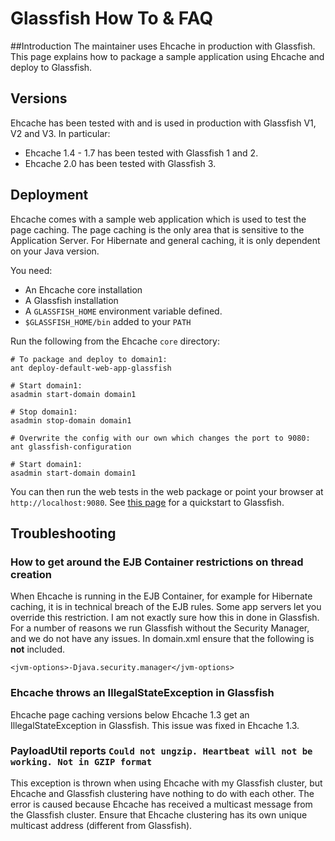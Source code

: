 ---
---
# Glassfish How To & FAQ <a name="glassfish-how-to-and-faq"/>



##Introduction
The maintainer uses Ehcache in production with Glassfish. This page explains how to package a sample application using Ehcache and deploy to Glassfish.

## Versions
Ehcache has been tested with and is used in production with Glassfish V1, V2 and V3.
In particular:

* Ehcache 1.4 - 1.7 has been tested with Glassfish 1 and 2.
* Ehcache 2.0 has been tested with Glassfish 3.

## Deployment
Ehcache comes with a sample web application which is used to test the page caching. The page caching is the only area
that is sensitive to the Application Server. For Hibernate and general caching, it is only dependent on your Java version.

You need:

* An Ehcache core installation
* A Glassfish installation
* A `GLASSFISH_HOME` environment variable defined.
* `$GLASSFISH_HOME/bin` added to your `PATH`

Run the following from the Ehcache `core` directory:

<pre><code># To package and deploy to domain1:
ant deploy-default-web-app-glassfish

# Start domain1:
asadmin start-domain domain1

# Stop domain1:
asadmin stop-domain domain1

# Overwrite the config with our own which changes the port to 9080:
ant glassfish-configuration

# Start domain1:
asadmin start-domain domain1
</code></pre>

You can then run the web tests in the web package or point your browser at `http://localhost:9080`.
See [this page](https://glassfish.java.net/downloads/quickstart/index.html) for a quickstart to Glassfish.

## Troubleshooting <a name="glassfish-faq"/>

### How to get around the EJB Container restrictions on thread creation
When Ehcache is running in the EJB Container, for example for Hibernate caching, it is in technical breach of
the EJB rules. Some app servers let you override this restriction.
I am not exactly sure how this in done in Glassfish. For a number of reasons we run Glassfish
without the Security Manager, and we do not have any issues.
In domain.xml ensure that the following is **not** included.

    <jvm-options>-Djava.security.manager</jvm-options>


### Ehcache throws an IllegalStateException in Glassfish
Ehcache page caching versions below Ehcache 1.3 get an IllegalStateException in Glassfish. This issue was fixed in Ehcache 1.3.

### PayloadUtil reports `Could not ungzip. Heartbeat will not be working. Not in GZIP format`
This exception is thrown when using Ehcache with my Glassfish cluster, but Ehcache and Glassfish clustering have nothing to do with each other. The error is caused because Ehcache has received a multicast message from the Glassfish cluster. Ensure that Ehcache clustering has its own unique multicast address (different from Glassfish).
